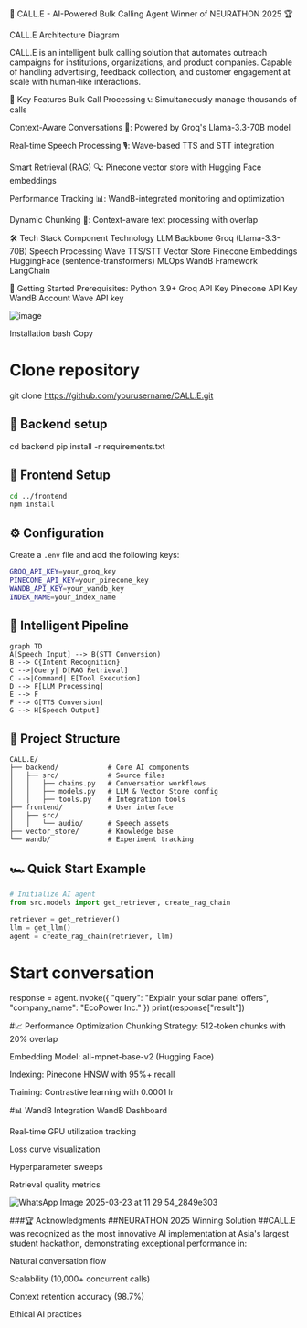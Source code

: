 🚀 CALL.E - AI-Powered Bulk Calling Agent
Winner of NEURATHON 2025 🏆

CALL.E Architecture Diagram

CALL.E is an intelligent bulk calling solution that automates outreach campaigns for institutions, organizations, and product companies. Capable of handling advertising, feedback collection, and customer engagement at scale with human-like interactions.

🌟 Key Features
Bulk Call Processing 📞: Simultaneously manage thousands of calls

Context-Aware Conversations 🧠: Powered by Groq's Llama-3.3-70B model

Real-time Speech Processing 🎙️: Wave-based TTS and STT integration

Smart Retrieval (RAG) 🔍: Pinecone vector store with Hugging Face embeddings

Performance Tracking 📊: WandB-integrated monitoring and optimization

Dynamic Chunking 🧩: Context-aware text processing with overlap

🛠️ Tech Stack
Component	Technology
LLM Backbone	Groq (Llama-3.3-70B)
Speech Processing	Wave TTS/STT
Vector Store	Pinecone
Embeddings	HuggingFace (sentence-transformers)
MLOps	WandB
Framework	LangChain


🚀 Getting Started
Prerequisites:
Python 3.9+
Groq API Key
Pinecone API Key
WandB Account
Wave API key

![image](https://github.com/user-attachments/assets/bcb415eb-24d3-4a69-8065-bd00b61348ef)


Installation
bash
Copy
# Clone repository
git clone https://github.com/yourusername/CALL.E.git

## 🚀 Backend setup
cd backend
pip install -r requirements.txt

## 🚀 Frontend Setup
```sh
cd ../frontend
npm install
```

## ⚙️ Configuration
Create a `.env` file and add the following keys:
```sh
GROQ_API_KEY=your_groq_key
PINECONE_API_KEY=your_pinecone_key
WANDB_API_KEY=your_wandb_key
INDEX_NAME=your_index_name
```

## 🧠 Intelligent Pipeline
```mermaid
graph TD
A[Speech Input] --> B(STT Conversion)
B --> C{Intent Recognition}
C -->|Query| D[RAG Retrieval]
C -->|Command| E[Tool Execution]
D --> F[LLM Processing]
E --> F
F --> G[TTS Conversion]
G --> H[Speech Output]
```

## 📂 Project Structure
```
CALL.E/
├── backend/            # Core AI components
│   ├── src/            # Source files
│   │   ├── chains.py   # Conversation workflows
│   │   ├── models.py   # LLM & Vector Store config
│   │   ├── tools.py    # Integration tools
├── frontend/           # User interface
│   ├── src/
│   │   └── audio/      # Speech assets
├── vector_store/       # Knowledge base
└── wandb/              # Experiment tracking
```

## 🏎️ Quick Start Example
```python
# Initialize AI agent
from src.models import get_retriever, create_rag_chain

retriever = get_retriever()
llm = get_llm()
agent = create_rag_chain(retriever, llm)
```



# Start conversation
response = agent.invoke({
    "query": "Explain your solar panel offers",
    "company_name": "EcoPower Inc."
})
print(response["result"])


#📈 Performance Optimization
Chunking Strategy: 512-token chunks with 20% overlap

Embedding Model: all-mpnet-base-v2 (Hugging Face)

Indexing: Pinecone HNSW with 95%+ recall

Training: Contrastive learning with 0.0001 lr

#📊 WandB Integration
WandB Dashboard

Real-time GPU utilization tracking

Loss curve visualization

Hyperparameter sweeps

Retrieval quality metrics

![WhatsApp Image 2025-03-23 at 11 29 54_2849e303](https://github.com/user-attachments/assets/38e2e7df-281e-419a-b7ce-e43f638d856c)


###🏆 Acknowledgments
##NEURATHON 2025 Winning Solution
##CALL.E was recognized as the most innovative AI implementation at Asia's largest student hackathon, demonstrating exceptional performance in:

Natural conversation flow

Scalability (10,000+ concurrent calls)

Context retention accuracy (98.7%)

Ethical AI practices
